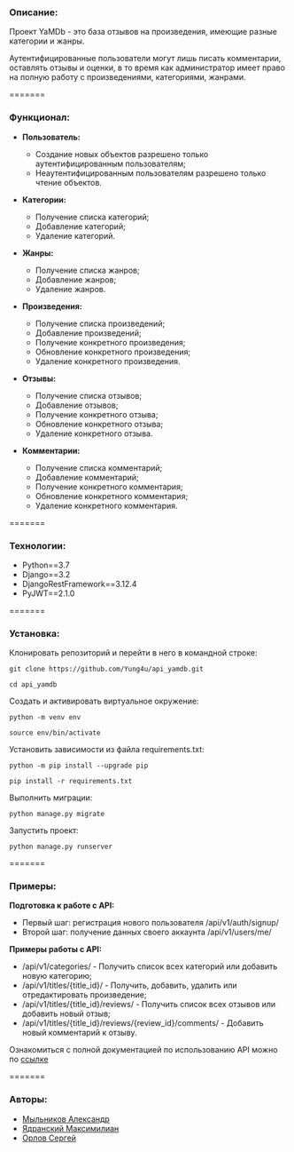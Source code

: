 ### Описание:

Проект YaMDb - это база отзывов на произведения, имеющие разные категории и жанры.

Аутентифицированные пользователи могут лишь писать комментарии, оставлять отзывы и оценки, в то время как администратор имеет право на полную работу с произведениями, категориями, жанрами.

=======
### Функционал:

- **Пользователь:**

    - Создание новых объектов разрешено только аутентифицированным пользователям;
    - Неаутентифицированным пользователям разрешено только чтение объектов.

- **Категории:**

    - Получение списка категорий;
    - Добавление категорий;
    - Удаление категорий.

- **Жанры:**

    - Получение списка жанров;
    - Добавление жанров;
    - Удаление жанров.

- **Произведения:**

    - Получение списка произведений;
    - Добавление произведений;
    - Получение конкретного произведения;
    - Обновление конкретного произведения;
    - Удаление конкретного произведения.

- **Отзывы:**

    - Получение списка отзывов;
    - Добавление отзывов;
    - Получение конкретного отзыва;
    - Обновление конкретного отзыва;
    - Удаление конкретного отзыва.

- **Комментарии:**

    - Получение списка комментарий;
    - Добавление комментарий;
    - Получение конкретного комментария;
    - Обновление конкретного комментария;
    - Удаление конкретного комментария.

=======
### Технологии:

- Python==3.7
- Django==3.2
- DjangoRestFramework==3.12.4
- PyJWT==2.1.0

=======
### Установка:

Клонировать репозиторий и перейти в него в командной строке:

```
git clone https://github.com/Yung4u/api_yamdb.git
```

```
cd api_yamdb
```

Cоздать и активировать виртуальное окружение:

```
python -m venv env
```

```
source env/bin/activate
```

Установить зависимости из файла requirements.txt:

```
python -m pip install --upgrade pip
```

```
pip install -r requirements.txt
```

Выполнить миграции:

```
python manage.py migrate
```

Запустить проект:

```
python manage.py runserver
```

=======
### Примеры:

**Подготовка к работе с API:**

- Первый шаг: регистрация нового пользователя
    /api/v1/auth/signup/
- Второй шаг: получение данных своего аккаунта
    /api/v1/users/me/

**Примеры работы с API:**

- /api/v1/categories/ - Получить список всех категорий или добавить новую категорию;
- /api/v1/titles/{title_id}/ - Получить, добавить, удалить или отредактировать произведение;
- /api/v1/titles/{title_id}/reviews/ - Получить список всех отзывов или добавить новый отзыв;
- /api/v1/titles/{title_id}/reviews/{review_id}/comments/ - Добавить новый комментарий к отзыву.

Ознакомиться с полной документацией по использованию API можно по [ссылке](http://127.0.0.1:8000/redoc/)

=======
### Авторы:

- [Мыльников Александр](https://github.com/aksdr53)
- [Ядранский Максимилиан](https://github.com/polovatel)
- [Орлов Сергей](https://github.com/Yung4u)
